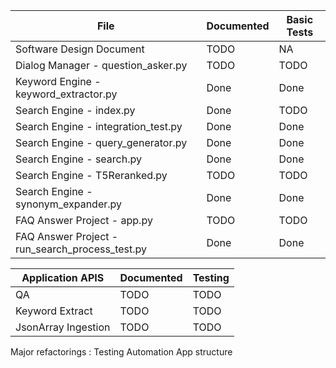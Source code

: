 |File|Documented|Basic Tests|
|---|---|---|
|Software Design Document | TODO | NA|
|Dialog Manager - question_asker.py | TODO | TODO|
|Keyword Engine - keyword_extractor.py | Done | Done|
|Search Engine - index.py | Done | TODO|
|Search Engine - integration_test.py | Done | Done|
|Search Engine - query_generator.py | Done | Done|
|Search Engine - search.py | Done | Done|
|Search Engine - T5Reranked.py | TODO | TODO|
|Search Engine - synonym_expander.py | Done | Done|
|FAQ Answer Project - app.py | TODO | TODO|
|FAQ Answer Project - run_search_process_test.py | Done | Done|

|Application APIS|Documented|Testing|
|---|---|---|
|QA | TODO | TODO|
|Keyword Extract | TODO | TODO|
|JsonArray Ingestion | TODO | TODO|

Major refactorings :
	Testing Automation
	App structure